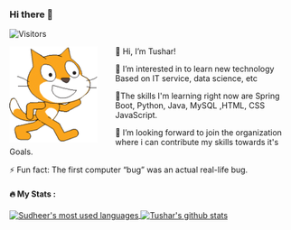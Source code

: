 ### Hi there 👋

![Visitors](https://api.visitorbadge.io/api/visitors?path=https%3A%2F%2Fgithub.com%2FTusharS07&countColor=%23263759&style=plastic&labelStyle=none) 
<br />

 <img align="left" height="170" src="https://raw.githubusercontent.com/hicodersofficial/images/main/giphy%20(2).gif" style="margin-right: 2rem;"/>
 
👋 Hi, I’m Tushar!

👀 I’m interested in to learn new technology Based on IT service, data science, etc

🌱The skills I'm learning right now are Spring Boot, Python, Java, MySQL ,HTML, CSS JavaScript.

💞️ I’m looking forward to join the organization where i can contribute my skills towards it's Goals.

⚡️ Fun fact: The first computer “bug” was an actual real-life bug.



#### :fire: My Stats :
<!--- [![GitHub Streak](http://github-readme-streak-stats.herokuapp.com?user=TusharS07&theme=dark&background=000000)](https://git.io/streak-stats) 
 
[![Top Langs](https://github-readme-stats.vercel.app/api/top-langs/?username=TusharS07&layout=compact&theme=light)](https://github.com/TusharS07/github-readme-stats) -->

<a href="https://github.com/TusharS07">
  <img align="center" src="https://github-readme-stats.vercel.app/api/top-langs/?username=TusharS07&theme=light&count_private=true&layout=compact" width="205" alt="Sudheer's most used languages" />
</a>
<a href="https://github.com/TusharS07">
 <img align="center" src="https://github-readme-stats.vercel.app/api?username=TusharS07&show_icons=true&theme=light&line_height=27&include_all_commits=true&count_private=true&hide=issues,prs,contribs" width="350" alt="Tushar's github stats"/>
</a>
